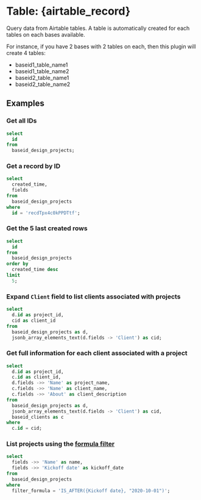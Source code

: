 # Table: {airtable_record}

Query data from Airtable tables. A table is automatically created for each tables on each bases available.

For instance, if you have 2 bases with 2 tables on each, then this plugin will create 4 tables:

- baseid1_table_name1
- baseid1_table_name2
- baseid2_table_name1
- baseid2_table_name2

## Examples

### Get all IDs

```sql
select
  id
from
  baseid_design_projects;
```

### Get a record by ID

```sql
select
  created_time,
  fields
from
  baseid_design_projects
where
  id = 'recdTpx4c0kPPDTtf';
```

### Get the 5 last created rows

```sql
select
  id
from
  baseid_design_projects
order by
  created_time desc
limit
  5;
```

### Expand `Client` field to list clients associated with projects

```sql
select
  d.id as project_id,
  cid as client_id
from
  baseid_design_projects as d,
  jsonb_array_elements_text(d.fields -> 'Client') as cid;
```

### Get full information for each client associated with a project

```sql
select
  d.id as project_id,
  c.id as client_id,
  d.fields ->> 'Name' as project_name,
  c.fields ->> 'Name' as client_name,
  c.fields ->> 'About' as client_description
from
  baseid_design_projects as d,
  jsonb_array_elements_text(d.fields -> 'Client') as cid,
  baseid_clients as c
where
  c.id = cid;
```

### List projects using the [formula filter](https://support.airtable.com/hc/en-us/articles/203255215)

```sql
select
  fields ->> 'Name' as name,
  fields ->> 'Kickoff date' as kickoff_date
from
  baseid_design_projects
where
  filter_formula = 'IS_AFTER({Kickoff date}, "2020-10-01")';
```
